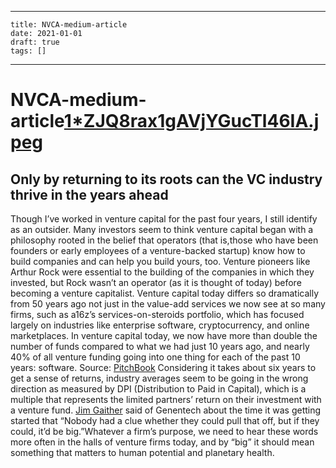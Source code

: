 
---
    title: NVCA-medium-article
    date: 2021-01-01    
    draft: true
    tags: []
---
# NVCA-medium-article[1*ZJQ8rax1gAVjYGucTl46IA.jpeg](NVCA%20medium%20article%20c005e400a66b456db32e43e5b44b60c6/1ZJQ8rax1gAVjYGucTl46IA.jpeg)
## Only by returning to its roots can the VC industry thrive in the years ahead
Though I’ve worked in venture capital for the past four years, I still identify as an outsider.
Many investors seem to think venture capital began with a philosophy rooted in the belief that operators (that is,those who have been founders or early employees of a venture-backed startup) know how to build companies and can help you build yours, too.
Venture pioneers like Arthur Rock were essential to the building of the companies in which they invested, but Rock wasn’t an operator (as it is thought of today) before becoming a venture capitalist.
Venture capital today differs so dramatically from 50 years ago not just in the value-add services we now see at so many firms, such as a16z’s services-on-steroids portfolio, which has focused largely on industries like enterprise software, cryptocurrency, and online marketplaces.
In venture capital today, we now have more than double the number of funds compared to what we had just 10 years ago, and nearly 40% of all venture funding going into one thing for each of the past 10 years: software.
Source: [PitchBook](https://pitchbook.com/news/reports/q4-2019-pitchbook-nvca-venture-monitor)
Considering it takes about six years to get a sense of returns, industry averages seem to be going in the wrong direction as measured by DPI (Distribution to Paid in Capital), which is a multiple that represents the limited partners’ return on their investment with a venture fund.
[Jim Gaither](https://www.bloomberg.com/profile/person/1450512) said of Genentech about the time it was getting started that “Nobody had a clue whether they could pull that off, but if they could, it’d be big.”Whatever a firm’s purpose, we need to hear these words more often in the halls of venture firms today, and by “big” it should mean something that matters to human potential and planetary health.
